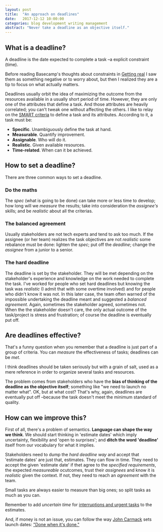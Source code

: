 ```yaml
---
layout: post
title:  "An approach on deadlines"
date:   2017-12-12 10:00:00
categories: blog development writing management
abstract: "Never take a deadline as an objective itself."
---
```


## What is a deadline?

A deadline is the date expected to complete a task –a explicit constraint (time).

Before reading Basecamp's thoughts about constraints in [Getting real](https://basecamp.com/books/getting-real) I saw them as something negative or to worry about, but then I realized they are a tip to focus on what actually matters.

Deadlines usually orbit the idea of maximizing the outcome from the resources available in a usually short period of time. However, they are only one of the attributes that define a task. And those attributes are heavily correlated; you can't tweak one without affecting the others. I like to relay on the [SMART criteria](https://en.wikipedia.org/wiki/SMART_criteria) to define a task and its attributes. According to it, a task must be:
- **Specific**. Unambiguously define the task at hand.
- **Measurable**. Quantify improvement.
- **Assignable**. Who will do it.
- **Realistic**. Given available resources.
- **Time-related**. When can it be achieved.

## How to set a deadline?

There are three common ways to set a deadline.

### Do the maths

The _spec_ (what is going to be done) can take more or less time to develop; how long will we _measure_ the results; take into consideration the _assignee's_ skills; and be _realistic_ about all the criterias.

### The balanced agreement

Usually stakeholders are not tech experts and tend to ask too much. If the assignee (or her team) realizes the task objectives are not _realistic_ some rebalance must be done: lighten the _spec_; put off the _deadline_; change the _assignee_ from a junior to a senior.

### The hard deadline
The deadline is set by the stakeholder. They will be met depending on the stakeholder's experience and knowledge on the work needed to complete the task. I've worked for people who set hard deadlines but knowing the task was _realistic_ (I admit that with some overtime involved) and for people who didn't know it was not. In this later case, the team often warned of the impossible undertaking the deadline meant and suggested a _balanced agreement_. Again, sometimes the stakeholder agreed, sometimes not. When the the stakeholder doesn't care, the only actual outcome of the task/project is stress and frustration; of course the deadline is eventually put off.

## Are deadlines effective?

That's a funny question when you remember that a deadline is just part of a group of criteria. You can _measure_ the effectiveness of tasks; deadlines can be _met_.

I think deadlines should be taken seriously but with a grain of salt, used as a mere reference in order to organize several tasks and resources.

The problem comes from stakeholders who have the **bias of thinking of the deadline as the objective itself**; something like "we need to launch no matter what". OK, but at what cost? That's why, again, deadlines are eventually put off –because the task doesn't meet the minimum standard of quality.

## How can we improve this?

First of all, there's a problem of semantics. **Language can shape the way we think**. We should start thinking in 'estimate dates' which imply uncertainty, flexibility and 'open to surprises'; and **ditch the word 'deadline'** itself from our vocabulary for what it implies.

Stakeholders need to dump the _hard deadline way_ and accept that 'estimate dates' are just that, estimates. They can flow in time. They need to accept the given 'estimate date' if thet agree to the _specified requirements_, the expected _measureable_ ocutcomes, trust their _assignees_ and know it is _realistic_ given the context. If not, they need to reach an _agreement_ with the team.

Small tasks are always easier to measure than big ones; so split tasks as much as you can.

Remember to add _uncertain time_ for [interruptions and urgent tasks](https://blog.ninlabs.com/2013/01/programmer-interrupted/) to the estimates.

And, if money is not an issue, you can follow the way [John Carmack](https://twitter.com/id_aa_carmack) sets launch dates: ["Done when it's done."](https://www.reddit.com/r/gaming/comments/xmc9w/john_carmack_says_doom_4_will_be_done_when_its/)
